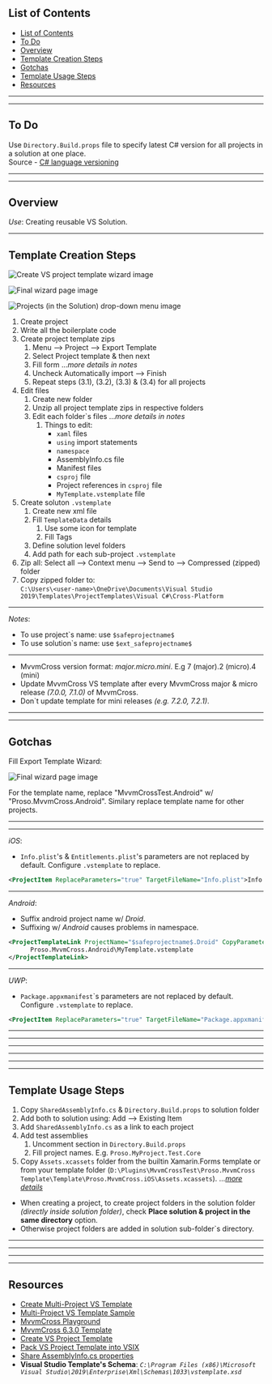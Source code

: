 ## List of Contents
- [List of Contents](#list-of-contents)
- [To Do](#to-do)
- [Overview](#overview)
- [Template Creation Steps](#template-creation-steps)
- [Gotchas](#gotchas)
- [Template Usage Steps](#template-usage-steps)
- [Resources](#resources)


___
___


## To Do

Use `Directory.Build.props` file to specify latest C# version for all projects in a solution at one place.  
Source - [C# language versioning](https://docs.microsoft.com/en-in/dotnet/csharp/language-reference/configure-language-version "C# language versioning - MS Doc")



___
___



## Overview

*Use*: Creating reusable VS Solution.


___



## Template Creation Steps 

![Create VS project template wizard image][6]

![Final wizard page image][7]

![Projects (in the Solution) drop-down menu image][5]


1. Create project
2. Write all the boilerplate code
3. Create project template zips
   1. Menu  -->  Project  -->  Export Template
   2. Select Project template & then next
   3. Fill form   ...*more details in notes*
   4. Uncheck Automatically import  -->  Finish
   5. Repeat steps (3.1), (3.2), (3.3) & (3.4) for all projects
4. Edit files
   1. Create new folder
   2. Unzip all project template zips in respective folders
   3. Edit each folder\`s files   ...*more details in notes*
      1. Things to edit:
         * `xaml` files
         * `using` import statements
         * `namespace`
         * AssemblyInfo.cs file
         * Manifest files
         * `csproj` file
         * Project references in `csproj` file
         * `MyTemplate.vstemplate` file
5. Create soluton `.vstemplate`
   1. Create new xml file
   2. Fill `TemplateData` details
      1. Use some icon for template
      2. Fill Tags
   3. Define solution level folders
   4. Add path for each sub-project `.vstemplate`
6. Zip all: Select all  -->  Context menu  -->  Send to  -->  Compressed (zipped) folder
7. Copy zipped folder to:  
   `C:\Users\<user-name>\OneDrive\Documents\Visual Studio 2019\Templates\ProjectTemplates\Visual C#\Cross-Platform`


___


*Notes*:

* To use project\`s name: use `$safeprojectname$`
* To use solution\`s name: use `$ext_safeprojectname$`

___

* MvvmCross version format: *major.micro.mini*. E.g 7 (major).2 (micro).4 (mini)
* Update MvvmCross VS template after every MvvmCross major & micro release *(7.0.0, 7.1.0)* of MvvmCross.
* Don\`t update template for mini releases *(e.g. 7.2.0, 7.2.1)*.


___
___


## Gotchas

Fill Export Template Wizard:

![Final wizard page image][7]

For the template name, replace "MvvmCrossTest.Android" w/ "Proso.MvvmCross.Android".
Similary replace template name for other projects.


___
___



*iOS*:

* `Info.plist`'s & `Entitlements.plist`'s parameters are not replaced by default. Configure `.vstemplate` to replace.

```xml
<ProjectItem ReplaceParameters="true" TargetFileName="Info.plist">Info.plist</ProjectItem>
```


___


*Android*:

* Suffix android project name w/ *Droid*.
* Suffixing w/ *Android* causes problems in namespace.

```xml
<ProjectTemplateLink ProjectName="$safeprojectname$.Droid" CopyParameters="true">
      Proso.MvvmCross.Android\MyTemplate.vstemplate
</ProjectTemplateLink>
```


___


*UWP*:

* `Package.appxmanifest`\`s parameters are not replaced by default. Configure `.vstemplate` to replace.

```xml
<ProjectItem ReplaceParameters="true" TargetFileName="Package.appxmanifest">Package.appxmanifest</ProjectItem>
```


___
___
___
___
___
___



## Template Usage Steps

1. Copy `SharedAssemblyInfo.cs` & `Directory.Build.props` to solution folder
2. Add both to solution using: Add  -->  Existing Item
3. Add `SharedAssemblyInfo.cs` as a link to each project
4. Add test assemblies
   1. Uncomment <Test Assemblies> section in `Directory.Build.props`
   2. Fill project names. E.g. `Proso.MyProject.Test.Core`
5. Copy `Assets.xcassets` folder from the builtin Xamarin.Forms template or from your template folder (`D:\Plugins\MvvmCrossTest\Proso.MvvmCross Template\Template\Proso.MvvmCross.iOS\Assets.xcassets`).   ...*[more details][8]*



* When creating a project, to create project folders in the solution folder *(directly inside solution folder)*, check **Place solution & project in the same directory** option.
* Otherwise project folders are added in solution sub-folder\`s directory.


___
___
___
___



## Resources

* [Create Multi-Project VS Template][1]
* [Multi-Project VS Template Sample][2]
* [MvvmCross Playground][10]
* [MvvmCross 6.3.0 Template][9]
* [Create VS Project Template][3]
* [Pack VS Project Template into VSIX][4]
* [Share AssemblyInfo.cs properties][12]
* **Visual Studio Template's Schema**: *`C:\Program Files (x86)\Microsoft Visual Studio\2019\Enterprise\Xml\Schemas\1033\vstemplate.xsd`*














[1]: https://www.youtube.com/watch?v=jUmRUQs2xrs "How to create a visual studio solution template (multi project) - YouTube"
[2]: https://github.com/JTOne123/XamFormsMvxTemplate "A Visual Studio 2017 template for projects based on Xamarin.Forms 3.3 and MvvmCross 6.2 - GitHub"
[3]: https://docs.microsoft.com/en-us/visualstudio/ide/creating-project-and-item-templates?view=vs-2019 "Create Project & Item Templates - MS Doc"
[4]: https://www.youtube.com/watch?v=Jhi1WFp47Qk "Create Project template & pack it into a VSIX VS extension - MS Doc"
[5]: \Images\Projects-drop-down-menu.png "Projects (in the Solution) drop-down menu"
[6]: \Images\Export-Template-Wizard.png "Create VS project template wizard"
[7]: \Images\Final-wizard.png "Final wizard page"
[8]: https://forums.xamarin.com/discussion/comment/362053/#Comment_362053 "Solution: iOS images in Assets.xcassets is not copied in Custom VS project template - Xam Forum"
[9]: https://github.com/Plac3hold3r/MvxScaffolding/tree/develop/src/Templates/MvxForms/Blank/src "MvvmCross 6.3.0 template - Placeholder"
[10]: https://github.com/MvvmCross/MvvmCross/tree/develop/Projects/Playground "MvvmCross Playground Sample"
[11]: C:\Program%20Files%20(x86)\Microsoft%20Visual%20Studio\2019\Enterprise\Xml\Schemas\1033\vstemplate.xsd "Visual Studio (vstemplate) Schema"
[12]: https://stackoverflow.com/a/49601178 "Sharing AssemblyInfo.cs properties using Directory.Build.props - Stackoverflow"